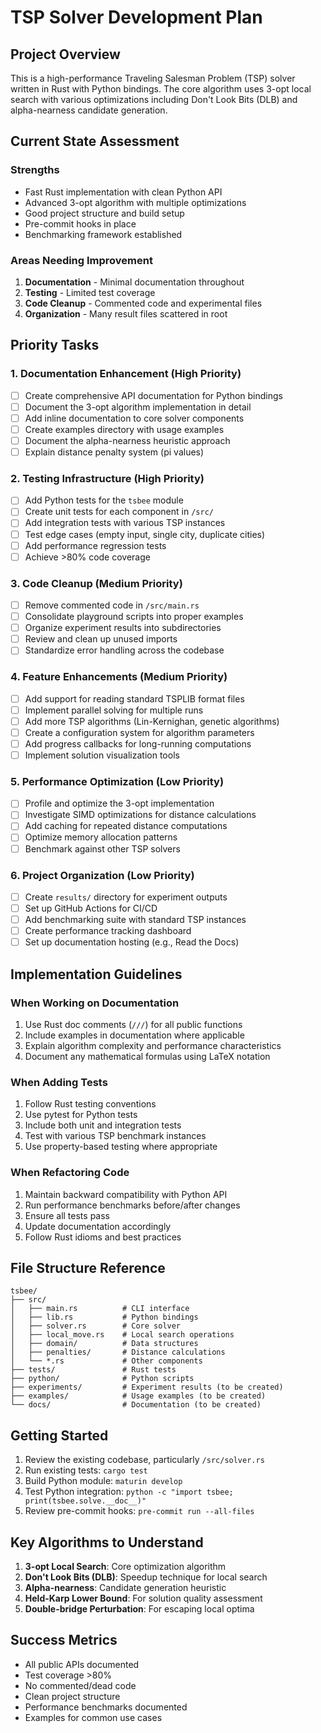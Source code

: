 # TSP Solver Development Plan

## Project Overview
This is a high-performance Traveling Salesman Problem (TSP) solver written in Rust with Python bindings. The core algorithm uses 3-opt local search with various optimizations including Don't Look Bits (DLB) and alpha-nearness candidate generation.

## Current State Assessment

### Strengths
- Fast Rust implementation with clean Python API
- Advanced 3-opt algorithm with multiple optimizations
- Good project structure and build setup
- Pre-commit hooks in place
- Benchmarking framework established

### Areas Needing Improvement
1. **Documentation** - Minimal documentation throughout
2. **Testing** - Limited test coverage
3. **Code Cleanup** - Commented code and experimental files
4. **Organization** - Many result files scattered in root

## Priority Tasks

### 1. Documentation Enhancement (High Priority)
- [ ] Create comprehensive API documentation for Python bindings
- [ ] Document the 3-opt algorithm implementation in detail
- [ ] Add inline documentation to core solver components
- [ ] Create examples directory with usage examples
- [ ] Document the alpha-nearness heuristic approach
- [ ] Explain distance penalty system (pi values)

### 2. Testing Infrastructure (High Priority)
- [ ] Add Python tests for the `tsbee` module
- [ ] Create unit tests for each component in `/src/`
- [ ] Add integration tests with various TSP instances
- [ ] Test edge cases (empty input, single city, duplicate cities)
- [ ] Add performance regression tests
- [ ] Achieve >80% code coverage

### 3. Code Cleanup (Medium Priority)
- [ ] Remove commented code in `/src/main.rs`
- [ ] Consolidate playground scripts into proper examples
- [ ] Organize experiment results into subdirectories
- [ ] Review and clean up unused imports
- [ ] Standardize error handling across the codebase

### 4. Feature Enhancements (Medium Priority)
- [ ] Add support for reading standard TSPLIB format files
- [ ] Implement parallel solving for multiple runs
- [ ] Add more TSP algorithms (Lin-Kernighan, genetic algorithms)
- [ ] Create a configuration system for algorithm parameters
- [ ] Add progress callbacks for long-running computations
- [ ] Implement solution visualization tools

### 5. Performance Optimization (Low Priority)
- [ ] Profile and optimize the 3-opt implementation
- [ ] Investigate SIMD optimizations for distance calculations
- [ ] Add caching for repeated distance computations
- [ ] Optimize memory allocation patterns
- [ ] Benchmark against other TSP solvers

### 6. Project Organization (Low Priority)
- [ ] Create `results/` directory for experiment outputs
- [ ] Set up GitHub Actions for CI/CD
- [ ] Add benchmarking suite with standard TSP instances
- [ ] Create performance tracking dashboard
- [ ] Set up documentation hosting (e.g., Read the Docs)

## Implementation Guidelines

### When Working on Documentation
1. Use Rust doc comments (`///`) for all public functions
2. Include examples in documentation where applicable
3. Explain algorithm complexity and performance characteristics
4. Document any mathematical formulas using LaTeX notation

### When Adding Tests
1. Follow Rust testing conventions
2. Use pytest for Python tests
3. Include both unit and integration tests
4. Test with various TSP benchmark instances
5. Use property-based testing where appropriate

### When Refactoring Code
1. Maintain backward compatibility with Python API
2. Run performance benchmarks before/after changes
3. Ensure all tests pass
4. Update documentation accordingly
5. Follow Rust idioms and best practices

## File Structure Reference

```
tsbee/
├── src/
│   ├── main.rs          # CLI interface
│   ├── lib.rs           # Python bindings
│   ├── solver.rs        # Core solver
│   ├── local_move.rs    # Local search operations
│   ├── domain/          # Data structures
│   ├── penalties/       # Distance calculations
│   └── *.rs             # Other components
├── tests/               # Rust tests
├── python/              # Python scripts
├── experiments/         # Experiment results (to be created)
├── examples/            # Usage examples (to be created)
└── docs/                # Documentation (to be created)
```

## Getting Started

1. Review the existing codebase, particularly `/src/solver.rs`
2. Run existing tests: `cargo test`
3. Build Python module: `maturin develop`
4. Test Python integration: `python -c "import tsbee; print(tsbee.solve.__doc__)"`
5. Review pre-commit hooks: `pre-commit run --all-files`

## Key Algorithms to Understand

1. **3-opt Local Search**: Core optimization algorithm
2. **Don't Look Bits (DLB)**: Speedup technique for local search
3. **Alpha-nearness**: Candidate generation heuristic
4. **Held-Karp Lower Bound**: For solution quality assessment
5. **Double-bridge Perturbation**: For escaping local optima

## Success Metrics

- All public APIs documented
- Test coverage >80%
- No commented/dead code
- Clean project structure
- Performance benchmarks documented
- Examples for common use cases
